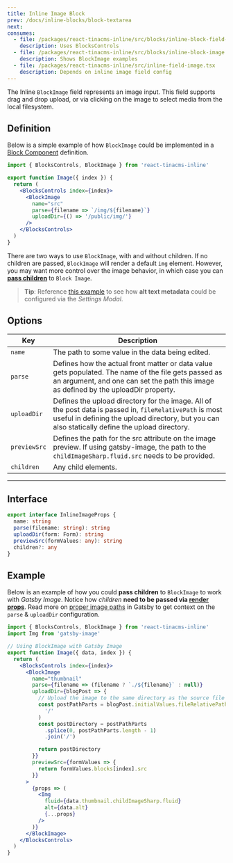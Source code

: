 ```yaml
---
title: Inline Image Block
prev: /docs/inline-blocks/block-textarea
next:
consumes:
  - file: /packages/react-tinacms-inline/src/blocks/inline-block-field-controls.tsx
    description: Uses BlocksControls
  - file: /packages/react-tinacms-inline/src/blocks/inline-block-image.tsx
    description: Shows BlockImage examples
  - file: /packages/react-tinacms-inline/src/inline-field-image.tsx
    description: Depends on inline image field config
---
```


The Inline `BlockImage` field represents an image input. This field supports drag and drop upload, or via clicking on the image to select media from the local filesystem.

## Definition

Below is a simple example of how `BlockImage` could be implemented in a [Block Component](/docs/inline-blocks#block-component) definition.

```jsx
import { BlocksControls, BlockImage } from 'react-tinacms-inline'

export function Image({ index }) {
  return (
    <BlocksControls index={index}>
      <BlockImage
        name="src"
        parse={filename => `/img/${filename}`}
        uploadDir={() => '/public/img/'}
      />
    </BlocksControls>
  )
}
```

There are two ways to use `BlockImage`, with and without children. If no children are passed, `BlockImage` will render a default `img` element. However, you may want more control over the image behavior, in which case you can [**pass children**](/docs/inline-blocks/block-image#example) to `Block Image`.

> **Tip**: Reference [this example](/docs/inline-blocks#using-the-settings-modal) to see how **alt text metadata** could be configured via the _Settings Modal_.

## Options

| Key          | Description                                                                                                                                                                                                 |
| ------------ | ----------------------------------------------------------------------------------------------------------------------------------------------------------------------------------------------------------- |
| `name`       | The path to some value in the data being edited.                                                                                                                                                            |
| `parse`      | Defines how the actual front matter or data value gets populated. The name of the file gets passed as an argument, and one can set the path this image as defined by the uploadDir property.                |
| `uploadDir`  | Defines the upload directory for the image. All of the post data is passed in, `fileRelativePath` is most useful in defining the upload directory, but you can also statically define the upload directory. |
| `previewSrc` | Defines the path for the src attribute on the image preview. If using gatsby-image, the path to the `childImageSharp.fluid.src` needs to be provided.                                                       |
| `children`   | Any child elements.                                                                                                                                                                                         |

---

## Interface

```typescript
export interface InlineImageProps {
  name: string
  parse(filename: string): string
  uploadDir(form: Form): string
  previewSrc(formValues: any): string
  children?: any
}
```

## Example

Below is an example of how you could **pass children** to `BlockImage` to work with _Gatsby Image_. Notice how _children_ **need to be passed via [render props](https://reactjs.org/docs/render-props.html)**. Read more on [proper image paths](/docs/fields/image#proper-image-paths-in-gatsby) in Gatsby to get context on the `parse` & `uploadDir` configuration.

```jsx
import { BlocksControls, BlockImage } from 'react-tinacms-inline'
import Img from 'gatsby-image'

// Using BlockImage with Gatsby Image
export function Image({ data, index }) {
  return (
    <BlocksControls index={index}>
      <BlockImage
        name="thumbnail"
        parse={filename => (filename ? `./${filename}` : null)}
        uploadDir={blogPost => {
          // Upload the image to the same directory as the source file
          const postPathParts = blogPost.initialValues.fileRelativePath.split(
            '/'
          )
          const postDirectory = postPathParts
            .splice(0, postPathParts.length - 1)
            .join('/')

          return postDirectory
        }}
        previewSrc={formValues => {
          return formValues.blocks[index].src
        }}
      >
        {props => (
          <Img
            fluid={data.thumbnail.childImageSharp.fluid}
            alt={data.alt}
            {...props}
          />
        )}
      </BlockImage>
    </BlocksControls>
  )
}
```
